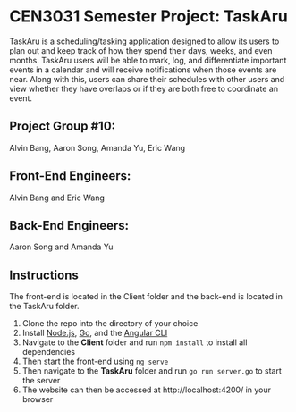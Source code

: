 # CEN3031 Semester Project: TaskAru

TaskAru is a scheduling/tasking application designed to allow its users to plan out and keep track of how they spend their days, weeks, and even months. TaskAru users will be able to mark, log, and differentiate important events in a calendar and will receive notifications when those events are near. Along with this, users can share their schedules with other users and view whether they have overlaps or if they are both free to coordinate an event. 


Project Group #10: 
---

Alvin Bang, Aaron Song, Amanda Yu, Eric Wang

Front-End Engineers: 
---

Alvin Bang and Eric Wang

Back-End Engineers: 
---

Aaron Song and Amanda Yu

Instructions
---
The front-end is located in the Client folder and the back-end is located in the TaskAru folder. 
1. Clone the repo into the directory of your choice
2. Install [Node.js](https://nodejs.org/en/), [Go](https://go.dev/), and the [Angular CLI](https://angular.io/cli)
3. Navigate to the **Client** folder and run ```npm install``` to install all dependencies
4. Then start the front-end using ```ng serve``` 
5. Then navigate to the **TaskAru** folder and run ```go run server.go``` to start the server
6. The website can then be accessed at http://localhost:4200/ in your browser
